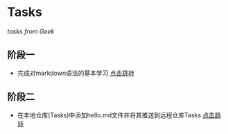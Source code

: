 # Tasks
*tasks from Geek*
## 阶段一
+ 完成对markdown语法的基本学习 [点击跳转](https://github.com/Milefer7/Tasks/edit/main/Markdown%E5%AD%A6%E4%B9%A0/typora%E5%9F%BA%E6%9C%AC%E8%AF%AD%E6%B3%95.md)
## 阶段二
+ 在本地仓库(Tasks)中添加hello.md文件并将其推送到远程仓库Tasks [点击跳转](https://github.com/Milefer7/Tasks/blob/master/hello.md)
